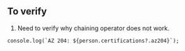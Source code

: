 #

## To verify

1. Need to verify why chaining operator does not work.
```
console.log(`AZ 204: ${person.certifications?.az204}`); 
```